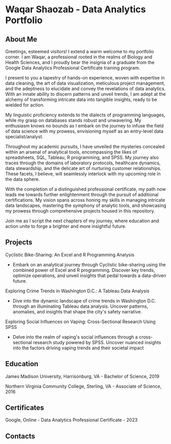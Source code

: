 # Waqar Shaozab - Data Analytics Portfolio
## About Me
Greetings, esteemed visitors! I extend a warm welcome to my portfolio corner. I am Waqar, a professional rooted in the realms of Biology and Health Sciences, and I proudly bear the insignia of a graduate from the Google Data Analytics Professional Certificate training program.

I present to you a tapestry of hands-on experience, woven with expertise in data cleaning, the art of data visualization, meticulous project management, and the adeptness to elucidate and convey the revelations of data analytics. With an innate ability to discern patterns and unveil trends, I am adept at the alchemy of transforming intricate data into tangible insights, ready to be wielded for action.

My linguistic proficiency extends to the dialects of programming languages, while my grasp on databases stands robust and unwavering. My enthusiasm knows no bounds as I embark on the journey to infuse the field of data science with my prowess, envisioning myself as an entry-level data specialist/analyst.

Throughout my academic pursuits, I have unveiled the mysteries concealed within an arsenal of analytical tools, encompassing the likes of spreadsheets, SQL, Tableau, R programming, and SPSS. My journey also traces through the domains of laboratory protocols, healthcare dynamics, data stewardship, and the delicate art of nurturing customer relationships. These facets, I believe, will seamlessly interlock with my upcoming role in the data sphere.

With the completion of a distinguished professional certificate, my path now leads me towards further enlightenment through the pursuit of additional certifications. My vision spans across honing my skills in managing intricate data landscapes, mastering the symphony of analytic tools, and showcasing my prowess through comprehensive projects housed in this repository.

Join me as I script the next chapters of my journey, where education and action unite to forge a brighter and more insightful future.

## Projects
Cyclistic Bike-Sharing: An Excel and R Programming Analysis
- Embark on an analytical journey through Cyclistic bike-sharing using the combined power of Excel and R programming. Discover key trends, optimize operations, and unveil insights that pedal towards a data-driven future.

Exploring Crime Trends in Washington D.C.: A Tableau Data Analysis
- Dive into the dynamic landscape of crime trends in Washington D.C. through an illuminating Tableau data analysis. Uncover patterns, anomalies, and insights that shape the city's safety narrative.

Exploring Social Influences on Vaping: Cross-Sectional Research Using SPSS
- Delve into the realm of vaping's social influences through a cross-sectional research study powered by SPSS. Uncover nuanced insights into the factors driving vaping trends and their societal impact

## Education
James Madison University, Harrisonburg, VA - Bachelor of Science, 2019

Northern Virginia Community College, Sterling, VA - Associate of Science, 2016 
## Certificates
Google, Online - Data Analytics Professional Certificate - 2023
## Contacts
